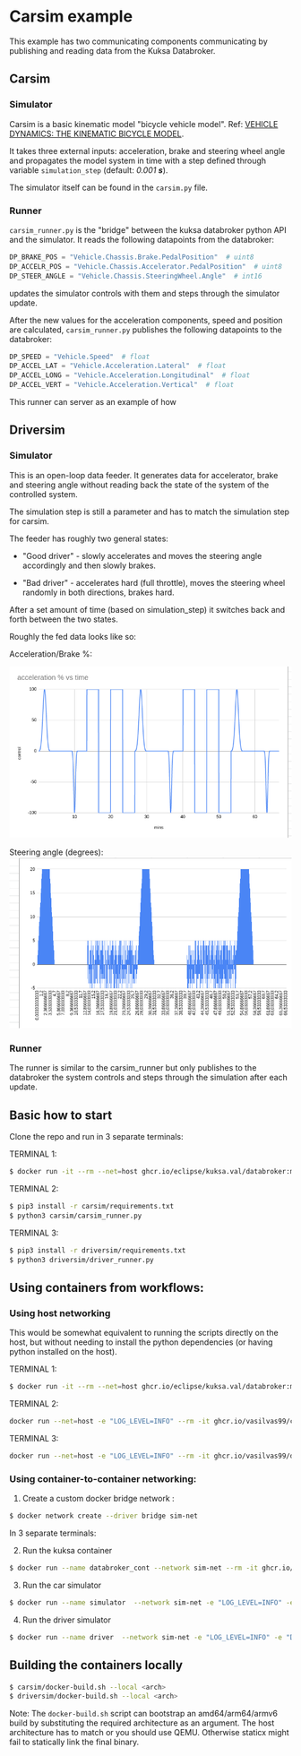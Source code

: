 # Carsim example

This example has two communicating components communicating by publishing and reading data from the Kuksa Databroker.

## Carsim

### Simulator

Carsim is a basic kinematic model "bicycle vehicle model". Ref: [VEHICLE DYNAMICS: THE KINEMATIC BICYCLE MODEL](https://thef1clan.com/2020/09/21/vehicle-dynamics-the-kinematic-bicycle-model/).

It takes three external inputs: acceleration, brake and steering wheel angle and propagates the model system in time with a step defined through variable `simulation_step` (default: _0.001 **s**_).

The simulator itself can be found in the `carsim.py` file.

### Runner

`carsim_runner.py` is the "bridge" between the kuksa databroker python API and the simulator. It reads the following datapoints from the databroker:

```python
DP_BRAKE_POS = "Vehicle.Chassis.Brake.PedalPosition"  # uint8
DP_ACCELR_POS = "Vehicle.Chassis.Accelerator.PedalPosition"  # uint8
DP_STEER_ANGLE = "Vehicle.Chassis.SteeringWheel.Angle"  # int16
```

updates the simulator controls with them and steps through the simulator update.

After the new values for the acceleration components, speed and position are calculated, `carsim_runner.py` publishes the following datapoints to the databroker:

```python
DP_SPEED = "Vehicle.Speed"  # float
DP_ACCEL_LAT = "Vehicle.Acceleration.Lateral"  # float
DP_ACCEL_LONG = "Vehicle.Acceleration.Longitudinal"  # float
DP_ACCEL_VERT = "Vehicle.Acceleration.Vertical"  # float
```

This runner can server as an example of how 

## Driversim


### Simulator

This is an open-loop data feeder. It generates data for accelerator, brake and steering angle without reading back the state of the system of the controlled system.

The simulation step is still a parameter and has to match the simulation step for carsim.

The feeder has roughly two general states:
- "Good driver" - slowly accelerates and moves the steering angle accordingly and then slowly brakes.

- "Bad driver" - accelerates hard (full throttle), moves the steering wheel randomly in both directions, brakes hard.

After a set amount of time (based on simulation_step) it switches back and forth between the two states.

Roughly the fed data looks like so:

Acceleration/Brake %:

![Acceleration](driversim/data_plots/driversim_acceleration_brake.png)


Steering angle (degrees):
![Steering angle](driversim/data_plots/driversim_steer_angle.png)



### Runner

The runner is similar to the carsim_runner but only publishes to the databroker the system controls and steps through the simulation after each update.

## Basic how to start

Clone the repo and run in 3 separate terminals:

TERMINAL 1: 

```bash
$ docker run -it --rm --net=host ghcr.io/eclipse/kuksa.val/databroker:master
```

TERMINAL 2: 

```bash
$ pip3 install -r carsim/requirements.txt 
$ python3 carsim/carsim_runner.py
```

TERMINAL 3: 

```bash
$ pip3 install -r driversim/requirements.txt 
$ python3 driversim/driver_runner.py
```

## Using containers from workflows:

### Using host networking

This would be somewhat equivalent to running the scripts directly on the host, but without needing to 
install the python dependencies (or having python installed on the host).



TERMINAL 1: 

```bash
$ docker run -it --rm --net=host ghcr.io/eclipse/kuksa.val/databroker:master
```

TERMINAL 2: 

```bash
docker run --net=host -e "LOG_LEVEL=INFO" --rm -it ghcr.io/vasilvas99/carsim:main
```

TERMINAL 3: 

```bash
docker run --net=host -e "LOG_LEVEL=INFO" --rm -it ghcr.io/vasilvas99/driversim:main
```


### Using container-to-container networking:

1) Create a custom docker bridge network :

```bash
$ docker network create --driver bridge sim-net
```

In 3 separate terminals:


2) Run the kuksa container

```bash
$ docker run --name databroker_cont --network sim-net --rm -it ghcr.io/eclipse/kuksa.val/databroker:master
```

3) Run the car simulator

```bash
$ docker run --name simulator  --network sim-net -e "LOG_LEVEL=INFO" -e "DATABROKER_ADDRESS=databroker_cont:55555" --rm -it ghcr.io/vasilvas99/carsim:main
```

4) Run the driver simulator 

```bash
$ docker run --name driver  --network sim-net -e "LOG_LEVEL=INFO" -e "DATABROKER_ADDRESS=databroker_cont:55555" --rm -it ghcr.io/vasilvas99/driversim:main
```

## Building the containers locally

```bash
$ carsim/docker-build.sh --local <arch>
$ driversim/docker-build.sh --local <arch>
```

Note: The `docker-build.sh` script can bootstrap an amd64/arm64/armv6 build by substituting the required architecture as an argument. The host architecture has to match <arch> or you should use QEMU. Otherwise staticx might fail to statically link the final binary.